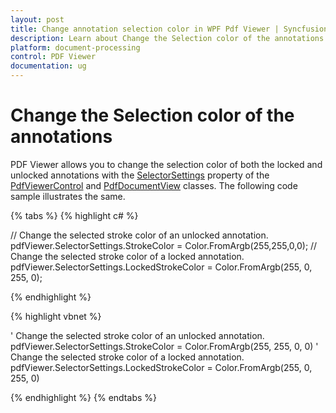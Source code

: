 ```yaml
---
layout: post
title: Change annotation selection color in WPF Pdf Viewer | Syncfusion&reg;
description: Learn about Change the Selection color of the annotations support in Syncfusion<sup>&reg;</sup>; WPF Pdf Viewer control and more.
platform: document-processing
control: PDF Viewer
documentation: ug
---
```


# Change the Selection color of the annotations

PDF Viewer allows you to change the selection color of both the locked and unlocked annotations with the [SelectorSettings](https://help.syncfusion.com/cr/wpf/Syncfusion.Windows.PdfViewer.PdfViewerControl.html#Syncfusion_Windows_PdfViewer_PdfViewerControl_SelectorSettings) property of the [PdfViewerControl](https://help.syncfusion.com/cr/wpf/Syncfusion.Windows.PdfViewer.PdfViewerControl.html) and [PdfDocumentView](https://help.syncfusion.com/cr/wpf/Syncfusion.Windows.PdfViewer.PdfDocumentView.html) classes. The following code sample illustrates the same.

{% tabs %}
{% highlight c# %}

// Change the selected stroke color of an unlocked annotation.
pdfViewer.SelectorSettings.StrokeColor = Color.FromArgb(255,255,0,0);
// Change the selected stroke color of a locked annotation.
pdfViewer.SelectorSettings.LockedStrokeColor = Color.FromArgb(255, 0, 255, 0);

{% endhighlight %}

{% highlight vbnet %}

' Change the selected stroke color of an unlocked annotation.
pdfViewer.SelectorSettings.StrokeColor = Color.FromArgb(255, 255, 0, 0)
' Change the selected stroke color of a locked annotation.
pdfViewer.SelectorSettings.LockedStrokeColor = Color.FromArgb(255, 0, 255, 0)

{% endhighlight %}
{% endtabs %}
